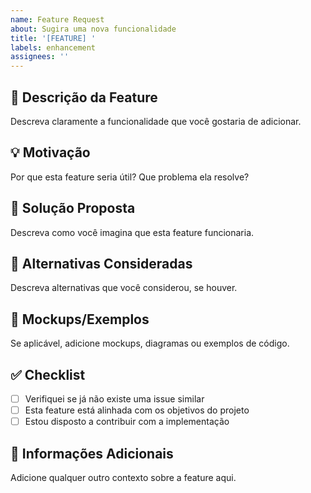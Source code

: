 ```yaml
---
name: Feature Request
about: Sugira uma nova funcionalidade
title: '[FEATURE] '
labels: enhancement
assignees: ''
---
```


## 🚀 Descrição da Feature

Descreva claramente a funcionalidade que você gostaria de adicionar.

## 💡 Motivação

Por que esta feature seria útil? Que problema ela resolve?

## 📝 Solução Proposta

Descreva como você imagina que esta feature funcionaria.

## 🔄 Alternativas Consideradas

Descreva alternativas que você considerou, se houver.

## 📸 Mockups/Exemplos

Se aplicável, adicione mockups, diagramas ou exemplos de código.

## ✅ Checklist

- [ ] Verifiquei se já não existe uma issue similar
- [ ] Esta feature está alinhada com os objetivos do projeto
- [ ] Estou disposto a contribuir com a implementação

## 📝 Informações Adicionais

Adicione qualquer outro contexto sobre a feature aqui.
